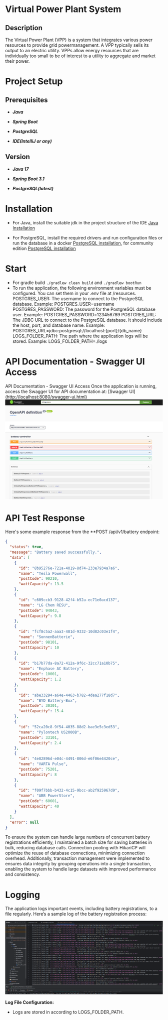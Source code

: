 # Virtual Power Plant System

## Description

The Virtual Power Plant (VPP) is a system that integrates various power resources to provide grid powermanagement.
A VPP typically sells its output to an electric utility. VPPs allow energy resources that are individually too small to
be of interest to a utility to aggregate and market their power.

# **Project Setup**

## **Prerequisites**

- ***Java***

- ***Spring Boot***

- ***PostgreSQL***

- ***IDE(IntelliJ or any)***

## **Version**

- ***Java 17***

- ***Spring Boot 3.1***

- ***PostgreSQL(latest)***

# **Installation**

- For Java, install the suitable jdk in the project structure of the
  IDE [Java Installation](https://www.jetbrains.com/guide/java/tips/download-jdk/)

- For PostgreSQL, install the required drivers and run configuration files or run the database in a
  docker [PostgreSQL installation](https://www.jetbrains.com/help/idea/running-a-dbms-file.html), for community
  edition [PostgreSQL installation](https://www.youtube.com/watch?v=JMT5F7kQIGs)

# **Start**

- For gradle build `./gradlew clean build` and  `./gradlew bootRun`
- To run the application, the following environment variables must be configured. You can set them in your .env file at
  /resources.
  POSTGRES_USER: The username to connect to the PostgreSQL database. Example: POSTGRES_USER=username
  POSTGRES_PASSWORD: The password for the PostgreSQL database user. Example: POSTGRES_PASSWORD=123456789
  POSTGRES_URL: The JDBC URL to connect to the PostgreSQL database. It should include the host, port, and database name.
  Example: POSTGRES_URL=jdbc:postgresql://localhost:{port}/{db_name}
  LOGS_FOLDER_PATH: The path where the application logs will be stored. Example: LOGS_FOLDER_PATH=./logs

# **API Documentation - Swagger UI Access**

API Documentation - Swagger UI Access
Once the application is running, access the Swagger UI for API documentation
at: [Swagger UI] (http://localhost:8080/swagger-ui.html)
![Swagger UI](screenshots/swagger.png)

# **API Test Response**

Here's some example response from the **POST /api/v1/battery endpoint:

```json
{
  "status": true,
  "message": "Battery saved successfully.",
  "data": [
    {
      "id": "8b95276e-721a-4019-8d74-233e7934a7a6",
      "name": "Tesla Powerwall",
      "postCode": 90210,
      "wattCapacity": 13.5
    },
    {
      "id": "c609ccb3-9128-42f4-b52a-ec71e0acd137",
      "name": "LG Chem RESU",
      "postCode": 94043,
      "wattCapacity": 9.8
    },
    {
      "id": "fcf8c5a2-aaa3-481d-9332-10d82c03e1f4",
      "name": "SonnenBatterie",
      "postCode": 98101,
      "wattCapacity": 10
    },
    {
      "id": "b17b77da-8a72-412a-9f6c-32cc71a10b75",
      "name": "Enphase AC Battery",
      "postCode": 10001,
      "wattCapacity": 1.2
    },
    {
      "id": "abe33294-a64e-4463-b782-4dea277f18d7",
      "name": "BYD Battery-Box",
      "postCode": 30301,
      "wattCapacity": 15.4
    },
    {
      "id": "52ca20c8-9f54-4035-88d2-bae3e5c3ed53",
      "name": "Pylontech US2000B",
      "postCode": 33101,
      "wattCapacity": 2.4
    },
    {
      "id": "4e82896d-e04c-4491-806d-e6f06e4420ce",
      "name": "VARTA Pulse",
      "postCode": 75201,
      "wattCapacity": 8
    },
    {
      "id": "f09f7bbb-b432-4c15-9bcc-ab2f925967d9",
      "name": "ABB PowerStore",
      "postCode": 60601,
      "wattCapacity": 40
    }
  ],
  "error": null
}
```

To ensure the system can handle large numbers of concurrent battery registrations efficiently, I maintained a batch size
for saving batteries in bulk, reducing database calls. Connection pooling with HikariCP will optimize the reuse of
database connections,
minimizing connection overhead. Additionally, transaction management were implemented to ensures data integrity by
grouping
operations into a single transaction, enabling the system to handle large datasets with improved performance and
consistency.

# **Logging**

The application logs important events, including battery registrations, to a file regularly. Here’s a sample log of the
battery registration process:

![Log File Screenshot](screenshots/logs.png)

**Log File Configuration:**

- Logs are stored in according to LOGS_FOLDER_PATH.
